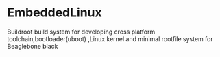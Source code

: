 # EmbeddedLinux
Buildroot build system for developing cross platform toolchain,bootloader(uboot) ,Linux kernel and minimal rootfile system for Beaglebone black
